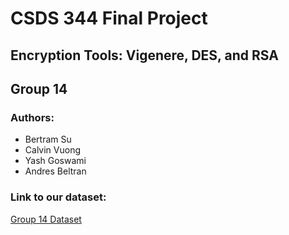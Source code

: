 # CSDS 344 Final Project
## Encryption Tools: Vigenere, DES, and RSA
## Group 14

### Authors:
* Bertram Su
* Calvin Vuong
* Yash Goswami
* Andres Beltran

### Link to our dataset:
[Group 14 Dataset](https://cwru.box.com/s/d7dxs0fe847hj0r3l9kd7n3lqmybl6u6)



